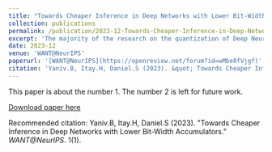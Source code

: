 ```yaml
---
title: "Towards Cheaper Inference in Deep Networks with Lower Bit-Width Accumulators"
collection: publications
permalink: /publication/2023-12-Towards-Cheaper-Inference-in-Deep-Networks-with-Lower-Bit-Width-Accumulators
excerpt: 'The majority of the research on the quantization of Deep Neural Networks (DNNs) is focused on reducing the precision of tensors visible by high-level frameworks (e.g., weights, activations, and gradients). However, current hardware still relies on high-accuracy core operations. Most significant is the operation of accumulating products. This high-precision accumulation operation is gradually becoming the main computational bottleneck. This is because, so far, the usage of low-precision accumulators led to a significant degradation in performance. In this work, we present a simple method to train and fine-tune high-end DNNs, to allow, for the first time, utilization of cheaper, -bits accumulators, with no significant degradation in accuracy. Lastly, we show that as we decrease the accumulation precision further, using fine-grained gradient approximations can improve the DNN accuracy.'
date: 2023-12
venue: 'WANT@NeurIPS'
paperurl: '[WANT@NeurIPS](https://openreview.net/forum?id=wMbe8fVjgf)'
citation: 'Yaniv.B, Itay.H, Daniel.S (2023). &quot; Towards Cheaper Inference in Deep Networks with Lower Bit-Width Accumulators.&quot; <i>WANT@NeurIPS</i>. 1(1).'
---
```

This paper is about the number 1. The number 2 is left for future work.

[Download paper here](https://openreview.net/pdf?id=wMbe8fVjgf)

Recommended citation: Yaniv.B, Itay.H, Daniel.S (2023). "Towards Cheaper Inference in Deep Networks with Lower Bit-Width Accumulators." <i>WANT@NeurIPS</i>. 1(1).
